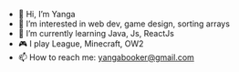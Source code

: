 - 👋 Hi, I’m Yanga
- 👀 I’m interested in web dev, game design, sorting arrays
- 🌱 I’m currently learning Java, Js, ReactJs
- 🎮 I play League, Minecraft, OW2
- 📫 How to reach me: yangabooker@gmail.com

<!---
YangaB7/YangaB7 is a ✨ special ✨ repository because its `README.md` (this file) appears on your GitHub profile.
You can click the Preview link to take a look at your changes.
--->
